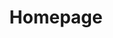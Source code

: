 ---
layout: frontend-template-index-documentation
sectionKey: Frontend templates
eleventyNavigation:
  parent: Frontend templates
title: Homepage
---